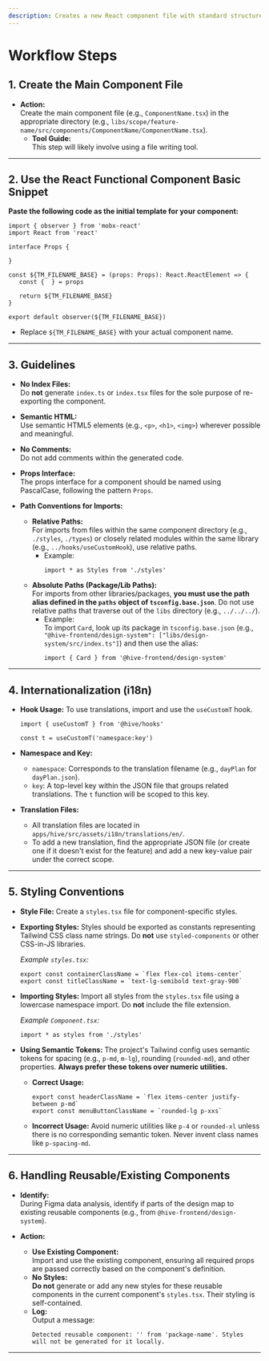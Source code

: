 ```yaml
---
description: Creates a new React component file with standard structure.
---
```


# Workflow Steps

## 1. Create the Main Component File

-  **Action:**  
   Create the main component file (e.g., `ComponentName.tsx`) in the appropriate directory (e.g., `libs/scope/feature-name/src/components/ComponentName/ComponentName.tsx`).
   -  **Tool Guide:**  
      This step will likely involve using a file writing tool.

---

## 2. Use the React Functional Component Basic Snippet

**Paste the following code as the initial template for your component:**

```tsx
import { observer } from 'mobx-react'
import React from 'react'

interface Props {

}

const ${TM_FILENAME_BASE} = (props: Props): React.ReactElement => {
   const {  } = props

   return ${TM_FILENAME_BASE}
}

export default observer(${TM_FILENAME_BASE})
```

-  Replace `${TM_FILENAME_BASE}` with your actual component name.

---

## 3. Guidelines

-  **No Index Files:**  
   Do **not** generate `index.ts` or `index.tsx` files for the sole purpose of re-exporting the component.

-  **Semantic HTML:**  
   Use semantic HTML5 elements (e.g., `<p>`, `<h1>`, `<img>`) wherever possible and meaningful.

-  **No Comments:**  
   Do not add comments within the generated code.

-  **Props Interface:**  
   The props interface for a component should be named using PascalCase, following the pattern `Props`.

-  **Path Conventions for Imports:**
   -  **Relative Paths:**  
      For imports from files within the same component directory (e.g., `./styles`, `./types`) or closely related modules within the same library (e.g., `../hooks/useCustomHook`), use relative paths.
      -  Example:
         ```tsx
         import * as Styles from './styles'
         ```
   -  **Absolute Paths (Package/Lib Paths):**  
      For imports from other libraries/packages, **you must use the path alias defined in the `paths` object of `tsconfig.base.json`**. Do not use relative paths that traverse out of the `libs` directory (e.g., `../../../`).
      -  Example:  
         To import `Card`, look up its package in `tsconfig.base.json` (e.g., `"@hive-frontend/design-system": ["libs/design-system/src/index.ts"]`) and then use the alias:
         ```tsx
         import { Card } from '@hive-frontend/design-system'
         ```

---

## 4. Internationalization (i18n)

-  **Hook Usage:**
   To use translations, import and use the `useCustomT` hook.

   ```tsx
   import { useCustomT } from '@hive/hooks'

   const t = useCustomT('namespace:key')
   ```

-  **Namespace and Key:**

   -  `namespace`: Corresponds to the translation filename (e.g., `dayPlan` for `dayPlan.json`).
   -  `key`: A top-level key within the JSON file that groups related translations. The `t` function will be scoped to this key.

-  **Translation Files:**
   -  All translation files are located in `apps/hive/src/assets/i18n/translations/en/`.
   -  To add a new translation, find the appropriate JSON file (or create one if it doesn't exist for the feature) and add a new key-value pair under the correct scope.

---

## 5. Styling Conventions

-  **Style File:**
   Create a `styles.tsx` file for component-specific styles.

-  **Exporting Styles:**
   Styles should be exported as constants representing Tailwind CSS class name strings. Do **not** use `styled-components` or other CSS-in-JS libraries.

   _Example `styles.tsx`:_

   ```tsx
   export const containerClassName = `flex flex-col items-center`
   export const titleClassName = `text-lg-semibold text-gray-900`
   ```

-  **Importing Styles:**
   Import all styles from the `styles.tsx` file using a lowercase namespace import. Do **not** include the file extension.

   _Example `Component.tsx`:_

   ```tsx
   import * as styles from './styles'
   ```

-  **Using Semantic Tokens:**
   The project's Tailwind config uses semantic tokens for spacing (e.g., `p-md`, `m-lg`), rounding (`rounded-md`), and other properties. **Always prefer these tokens over numeric utilities.**

   -  **Correct Usage:**

      ```tsx
      export const headerClassName = `flex items-center justify-between p-md`
      export const menuButtonClassName = `rounded-lg p-xxs`
      ```

   -  **Incorrect Usage:**
      Avoid numeric utilities like `p-4` or `rounded-xl` unless there is no corresponding semantic token. Never invent class names like `p-spacing-md`.

---

## 6. Handling Reusable/Existing Components

-  **Identify:**  
   During Figma data analysis, identify if parts of the design map to existing reusable components (e.g., from `@hive-frontend/design-system`).

-  **Action:**
   -  **Use Existing Component:**  
      Import and use the existing component, ensuring all required props are passed correctly based on the component's definition.
   -  **No Styles:**  
      **Do not** generate or add any new styles for these reusable components in the current component's `styles.tsx`. Their styling is self-contained.
   -  **Log:**  
      Output a message:
      ```
      Detected reusable component: '' from 'package-name'. Styles will not be generated for it locally.
      ```

---
